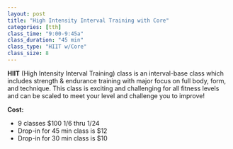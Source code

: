 ```yaml
---
layout: post
title: "High Intensity Interval Training with Core"
categories: [tth]
class_time: "9:00-9:45a"
class_duration: "45 min"
class_type: "HIIT w/Core"
class_size: 8
---
```

**HIIT** (High Intensity Interval Training) class is an interval-base class which includes strength & endurance training with major focus on full body, form, and technique. This class is exciting and challenging for all fitness levels and can be scaled to meet your level and challenge you to improve!

**Cost:**
* 9 classes $100 1/6 thru 1/24
* Drop-in for 45 min class is $12
* Drop-in for 30 min class is $10